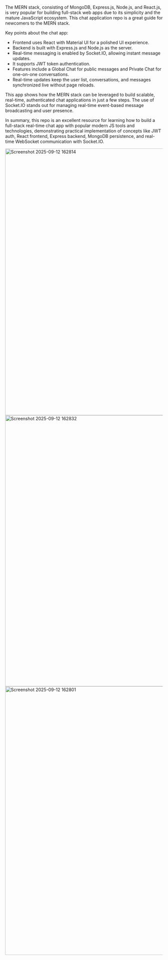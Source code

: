 The MERN stack, consisting of MongoDB, Express.js, Node.js, and React.js, is very popular for building full-stack web apps due to its simplicity and the mature JavaScript ecosystem. This chat application repo is a great guide for newcomers to the MERN stack.

Key points about the chat app:

- Frontend uses React with Material UI for a polished UI experience.
- Backend is built with Express.js and Node.js as the server.
- Real-time messaging is enabled by Socket.IO, allowing instant message updates.
- It supports JWT token authentication.
- Features include a Global Chat for public messages and Private Chat for one-on-one conversations.
- Real-time updates keep the user list, conversations, and messages synchronized live without page reloads.

This app shows how the MERN stack can be leveraged to build scalable, real-time, authenticated chat applications in just a few steps. The use of Socket.IO stands out for managing real-time event-based message broadcasting and user presence.

In summary, this repo is an excellent resource for learning how to build a full-stack real-time chat app with popular modern JS tools and technologies, demonstrating practical implementation of concepts like JWT auth, React frontend, Express backend, MongoDB persistence, and real-time WebSocket communication with Socket.IO.

<img width="1919" height="854" alt="Screenshot 2025-09-12 162814" src="https://github.com/user-attachments/assets/51b3aba3-9d52-44e9-89b5-71453b76d382" />
<img width="1919" height="868" alt="Screenshot 2025-09-12 162832" src="https://github.com/user-attachments/assets/1af33123-17d0-4579-ac01-35451fcd606b" />
<img width="1912" height="860" alt="Screenshot 2025-09-12 162801" src="https://github.com/user-attachments/assets/781e1e06-2d3f-46c9-8146-e3f672534dd9" />

